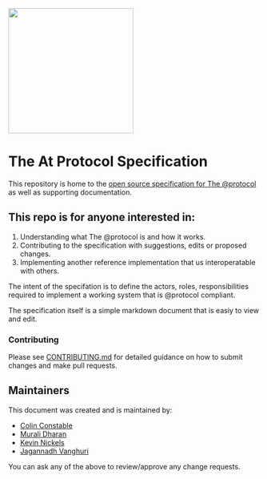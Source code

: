 <img width=250px src="https://atsign.dev/assets/img/@platform_logo_grey.svg?sanitize=true">

# The At Protocol Specification

This repository is home to the [open source specification for The @protocol](specification/at_protocol_specification.md) as well as supporting documentation.

## This repo is for anyone interested in:

1. Understanding what The @protocol is and how it works.
2. Contributing to the specification with suggestions, edits or proposed changes.
3. Implementing another reference implementation that us interoperatable with others.

The intent of the specifation is to define the actors, roles, responsibilities required to implement a working system that is @protocol compliant.

The specification itself is a simple markdown document that is easiy to view and edit.

### Contributing

Please see [CONTRIBUTING.md](CONTRIBUTING.md) for detailed guidance on how to submit changes and make pull requests.

## Maintainers
This document was created and is maintained by:
- [Colin Constable](https://github.com/cconstab)
- [Murali Dharan](https://github.com/murali-shris)
- [Kevin Nickels](https://github.com/nickelskevin)
- [Jagannadh Vanghuri](https://github.com/VJag)

You can ask any of the above to review/approve any change requests.